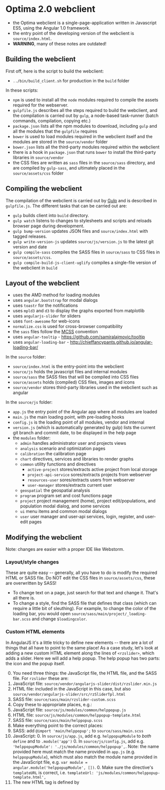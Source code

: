 
# Optima 2.0 webclient

- the Optima webclient is a single-page-application written in
  Javascript ES5, using the Angular 1.0 framework.
- the entry point of the developing version of the webclient is `source/index.html`.
- **WARNING**, many of these notes are outdated!

## Building the webclient

First off, here is the script to build the webclient:

- `../bin/build_client.sh` for production in the `build` folder

In these scripts:

- `npm` is used to install all the `node` modules
required to compile the assets required for the webserver.  
- `gulpfile.js` describes all the steps required to build the
  webclient, and the compilation is carried out by `gulp`, a node-based
  task-runner (batch commands, compilation, copying etc.)
- `package.json` lists all the npm modules to download, including
  `gulp` and all the modules that the `gulpfile` requires
- `bower` is used to load modules required in the webclient itself
  and the modules are stored in the `source/vendor` folder
- `bower.json` lists all the third-party modules required
  within the webclient
- there is a hook in `package.json` that runs `bower` to install
  the third-party libraries in `source/vendor`
- the CSS files are written as `sass` files in the `source/sass`
  directory, and are compiled by `gulp-sass`, and
  ultimately placed in the `source/assets/css` folder

## Compiling the webclient

The compilation of the webclient is carried out by [Gulp](http://gulpjs.com/) and is
described in `gulpfile.js`. The different tasks that can be carried out are:

- `gulp` builds client into `build` directory.
- `gulp watch` listens to changes to stylesheets and scripts and reloads browser page during development.
- `gulp bump-version` updates JSON files and `source/index.html` with tagged releases.
- `gulp write-version-js` updates `source/js/version.js` to the latest git version and date
- `gulp compile-sass` compiles the SASS files in `source/sass` to CSS files in `source/assets/css`.
- `gulp compile-build-js-client-uglify` compiles a single-file version of the webclient in `build`

## Layout of the webclient

- uses the AMD method for loading modules
- uses `angular.bootstrap` for modal dialogs
- uses `toastr` for the notifications
- uses `mpld3` and `d3` to display the graphs exported from matplotlib
- uses `angularjs-slider` for sliders
- uses `font-awesome` for web-icons
- `normalize.css` is used for cross-browser compatibility
- the `sass` files follow the [MCSS](http://operatino.github.io/MCSS/en/) convention
- uses `angular-tooltip` - https://github.com/samiralajmovic/tooltip
- uses `angular-loading-bar` - http://chieffancypants.github.io/angular-loading-bar/

In the `source` folder:

- `source/index.html` is the entry-point into the webclient
- `source/js` holds the javascript files and internal modules
- `source/sass` the SASS files that will be compiled into CSS files
- `source/assets` holds (compiled) CSS files, images and icons
- `source/vendor` stores third-party libraries used in the webclient such as angular

In the `source/js` folder:

- `app.js` the entry point of the Angular app where all modules are loaded
- `main.js` the main loading point, with pre-loading hooks
- `config.js` is the loading point of all modules, vendor and internal
- `version.js` (which is automatically generated by gulp) lists the current git branch and commit date, to be displayed in the help page
- the `modules` folder:
    - `admin` handles administrator user and projects views
    - `analysis` scenario and optimization pages
    - `calibration` the calibration page
    - `chart` directives, services and libraries to render graphs
    - `common` utility functions and directives
      - `active-project` stores/extracts active project from local storage
      - `project-api-service` sores/extracts projects from webserver
      - `resources-user` sores/extracts users from webserver
      - `user-manager` stores/extracts current user
    - `geospatial` the geospatial analysis
    - `program` program set and cost functions page
    - `project` project management (home), project edit/populations, and population modal dialog, and some services
    - `ui` menu items and common modal dialogs
    - `user` user manager and user-api services, login, register, and user-edit pages

## Modifying the webclient

Note: changes are easier with a proper IDE like Webstorm.

### Layout/style changes

These are quite easy -- generally, all you have to do is modify the required HTML or SASS file. Do NOT edit the CSS files in `source/assets/css`, these are overwritten by SASS!
- To change text on a page, just search for that text and change it. That's all there is.
- To change a style, find the SASS file that defines that class (which can require a little bit of sleuthing). For example, to change the color of the loading bar, you would open `source/sass/main/project/_loading-bar.scss` and change `$loadingcolor`.

### Custom HTML elements

In AngularJS it's a little tricky to define new elements -- there are a lot of things that all have to point to the same place! As a case study, let's look at adding a new custom HTML element along the lines of `<rzslider>`, which adds a slider. Here we will add a help popup. The help popup has two parts: the icon and the popup itself.

0. You need three things: the JavaScript file, the HTML file, and the SASS file. For `rzslider` these are:
  0. JavaScript file: `source/vendor/angularjs-slider/dist/rzslider.min.js`
  0. HTML file: included in the JavaScript in this case, but also `source/vendor/angularjs-slider/src/rzSliderTpl.html`
  0. SASS file: `source/sass/main/rzslider-custom.scss`
0. Copy these to appropriate places, e.g.:
  0. JavaScript file: `source/js/modules/common/helppopup.js`
  0. HTML file: `source/js/modules/common/helppopup-template.html`
  0. SASS file: `source/sass/main/helppopup.scss`
0. Make everything point to the correct places:
  0. SASS: add `@import 'main/helppopup';` to `source/sass/main.scss`
  0. JavaScript:
    0. In `source/js/app.js`, add e.g. `helppopupModule` to _both_ `define` and to `.module('app')`
    0. In `source/js/config.js`, add e.g. `'helppopupModule': './js/modules/common/helppopup',`. Note: the name provided here must match the name provided in `app.js` (e.g. `helppopupModule`), which must also match the module name provided in the JavaScript file, e.g. `var module = angular.module('helppopupModule', [])`.
    0. Make sure the directive's `templateURL` is correct, i.e. `templateUrl: 'js/modules/common/helppopup-template.html',`
  0. The new HTML tag is defined by
